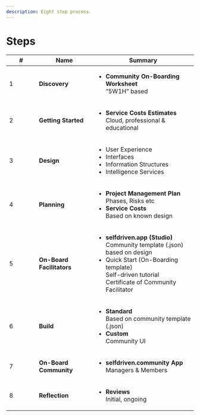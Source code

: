 ```yaml
---
description: Eight step process.
---
```


# Steps

<table><thead><tr><th width="64">#</th><th width="136">Name</th><th>Summary</th></tr></thead><tbody><tr><td>1</td><td><strong>Discovery</strong></td><td><ul><li><strong>Community On-Boarding Worksheet</strong><br>“5W1H” based</li></ul></td></tr><tr><td>2</td><td><strong>Getting Started</strong></td><td><ul><li><strong>Service Costs Estimates</strong><br>Cloud, professional &#x26; educational</li></ul></td></tr><tr><td>3</td><td><strong>Design</strong></td><td><ul><li>User Experience</li><li>Interfaces</li><li>Information Structures</li><li>Intelligence Services</li></ul></td></tr><tr><td>4</td><td><strong>Planning</strong></td><td><ul><li><strong>Project Management Plan</strong><br>Phases, Risks etc</li><li><strong>Service Costs</strong><br>Based on known design</li></ul></td></tr><tr><td>5</td><td><strong>On-Board Facilitators</strong></td><td><ul><li><strong>selfdriven.app (Studio)</strong><br>Community template (.json) based on design</li><li>Quick Start (On-Boarding template)<br>Self-driven tutorial<br>Certificate of Community Facilitator</li></ul></td></tr><tr><td>6</td><td><strong>Build</strong></td><td><ul><li><strong>Standard</strong><br>Based on community template (.json)</li><li><strong>Custom</strong><br>Community UI</li></ul></td></tr><tr><td>7</td><td><strong>On-Board Community</strong></td><td><ul><li><strong>selfdriven.community App</strong><br>Managers &#x26; Members</li></ul></td></tr><tr><td>8</td><td><strong>Reflection</strong></td><td><ul><li><strong>Reviews</strong><br>Initial, ongoing</li></ul></td></tr></tbody></table>

